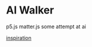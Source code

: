 # AI Walker

p5.js
matter.js
some attempt at ai

[inspiration](https://imgur.com/this-aquarium-allows-kids-to-see-fish-they-drew-inside-Yo9JxH1)

